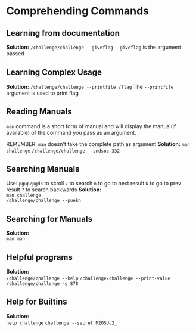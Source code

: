 # Comprehending Commands 
## Learning from documentation 
**Solution:**
`/challenge/challenge --giveflag`
`--giveflag` is the argument passed 
## Learning Complex Usage 
**Solution:**
`/challenge/challenge --printfile /flag`
The `--printfile` argument is used to print flag 
## Reading Manuals 
`man` command is a short form of manual and will display the manual(if available) of the command you pass as an argument.

REMEMBER: `man` doesn't take the complete path as argument 
**Solution:**
`man challenge`
`/challenge/challenge --sndsoc 332`
## Searching Manuals
Use:
`pgup/pgdn` to scroll
`/` to search
`n` to go to next result
`N` to go to prev result
`?` to search backwards 
**Solution:** <br>
`man challenge`<br>
`/challenge/challenge --puekn`
## Searching for Manuals
**Solution:** <br>
`man man`<br>
## Helpful programs
**Solution:** <br>
`/challenge/challenge --help`
`/challenge/challenge --print-value`
`/challenge/challenge -g 878`
## Help for Builtins
**Solution:** <br>
`help challenge`
`challenge --secret M2OSUc2_`


